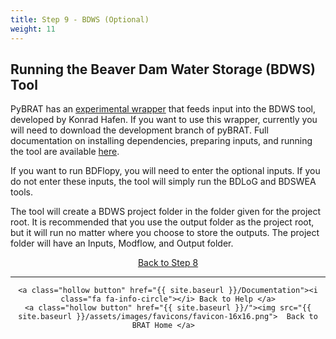 ```yaml
---
title: Step 9 - BDWS (Optional)
weight: 11
---
```


## Running the Beaver Dam Water Storage (BDWS) Tool

PyBRAT has an [experimental wrapper](https://konradhafen.github.io/beaver-dam-water-storage/) that feeds input into the BDWS tool, developed by Konrad Hafen. If you want to use this wrapper, currently you will need to download the development branch of pyBRAT. Full documentation on installing dependencies, preparing inputs, and running the tool are available [here](https://konradhafen.github.io/beaver-dam-water-storage/).

If you want to run BDFlopy, you will need to enter the optional inputs. If you do not enter these inputs, the tool will simply run the BDLoG and BDSWEA tools.

The tool will create a BDWS project folder in the folder given for the project root. It is recommended that you use the output folder as the project root, but it will run no matter where you choose to store the outputs. The project folder will have an Inputs, Modflow, and Output folder.

<div align="center">
	<a class="hollow button" href="{{ site.baseurl }}/Documentation/Tutorials/StepByStep/8-LayerPackageGenerator"><i class="fa fa-arrow-circle-left"></i> Back to Step 8 </a>
</div>	

------
<div align="center">

	<a class="hollow button" href="{{ site.baseurl }}/Documentation"><i class="fa fa-info-circle"></i> Back to Help </a>
	<a class="hollow button" href="{{ site.baseurl }}/"><img src="{{ site.baseurl }}/assets/images/favicons/favicon-16x16.png">  Back to BRAT Home </a>  
</div>
